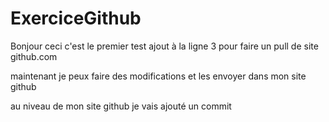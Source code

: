 # ExerciceGithub
Bonjour ceci c'est le premier test
ajout à la ligne 3 pour faire un pull de site github.com

maintenant je peux faire des modifications et les envoyer dans mon site github

au niveau de mon site github je vais ajouté un commit
